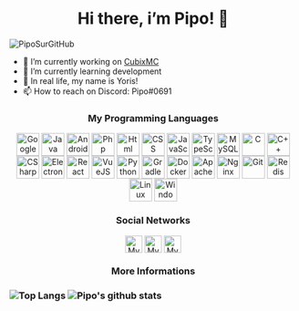 <h1 align="center">Hi there, i’m Pipo! 👋</h1>

<p align="left"><img src="https://komarev.com/ghpvc/?username=piposurgithub&color=orange&style=flat-square" alt="PipoSurGitHub"/></p>

- 🔭 I’m currently working on <a href="https://cubixmc.eu/" target="blank">CubixMC</a>
- 🌱 I’m currently learning development
- 👦 In real life, my name is Yoris!
- 📫 How to reach on Discord: Pipo#0691

<h3 align="center">My Programming Languages</h3>
<p align="center">
  <img align="center" src="https://devicon.dev/devicon.git/icons/google/google-original-wordmark.svg" alt="Google" height="40" width="40"/>
  <img align="center" src="https://devicons.github.io/devicon/devicon.git/icons/java/java-original-wordmark.svg" alt="Java" height="40" width="40"/>
  <img align="center" src="https://devicons.github.io/devicon/devicon.git/icons/android/android-original-wordmark.svg" alt="Android" height="40" width="40"/>
  <img align="center" src="https://devicon.dev/devicon.git/icons/php/php-original.svg" alt="Php" height="40" width="40"/>
  <img align="center" src="https://devicon.dev/devicon.git/icons/html5/html5-original-wordmark.svg" alt="Html" height="40" width="40"/>
  <img align="center" src="https://devicon.dev/devicon.git/icons/css3/css3-original-wordmark.svg" alt="CSS" height="40" width="40"/>
  <img align="center" src="https://devicon.dev/devicon.git/icons/javascript/javascript-original.svg" alt="JavaScript" height="40" width="40"/>
  <img align="center" src="https://devicon.dev/devicon.git/icons/typescript/typescript-original.svg" alt="TypeScript" height="40" width="40"/>
  <img align="center" src="https://devicon.dev/devicon.git/icons/mysql/mysql-original-wordmark.svg" alt="MySQL" height="40" width="40"/>
  <img align="center" src="https://devicon.dev/devicon.git/icons/c/c-original.svg" alt="C" height="40" width="40"/>
  <img align="center" src="https://devicon.dev/devicon.git/icons/cplusplus/cplusplus-original.svg" alt="C++" height="40" width="40"/>
  <img align="center" src="https://devicon.dev/devicon.git/icons/csharp/csharp-original.svg" alt="CSharp" height="40" width="40"/>
  <img align="center" src="https://devicon.dev/devicon.git/icons/electron/electron-original.svg" alt="Electron" height="40" width="40"/>
  <img align="center" src="https://devicon.dev/devicon.git/icons/react/react-original-wordmark.svg" alt="React" height="40" width="40"/>
  <img align="center" src="https://devicon.dev/devicon.git/icons/vuejs/vuejs-original-wordmark.svg" alt="VueJS" height="40" width="40"/>
  <img align="center" src="https://devicon.dev/devicon.git/icons/python/python-original.svg" alt="Python" height="40" width="40"/>
  <img align="center" src="https://devicon.dev/devicon.git/icons/gradle/gradle-plain.svg" alt="Gradle" height="40" width="40"/>
  <img align="center" src="https://devicon.dev/devicon.git/icons/docker/docker-original-wordmark.svg" alt="Docker" height="40" width="40"/>
  <img align="center" src="https://devicon.dev/devicon.git/icons/apache/apache-original-wordmark.svg" alt="Apache" height="40" width="40"/>
  <img align="center" src="https://devicon.dev/devicon.git/icons/nginx/nginx-original.svg" alt="Nginx" height="40" width="40"/>
  <img align="center" src="https://devicon.dev/devicon.git/icons/git/git-original.svg" alt="Git" height="40" width="40"/>
  <img align="center" src="https://devicon.dev/devicon.git/icons/redis/redis-original-wordmark.svg" alt="Redis" height="40" width="40"/>
  <img align="center" src="https://devicon.dev/devicon.git/icons/linux/linux-original.svg" alt="Linux" height="40" width="40"/>
  <img align="center" src="https://devicon.dev/devicon.git/icons/windows8/windows8-original.svg" alt="Windows" height="40" width="40"/>
</p>

<h3 align="center">Social Networks</h3>

<p align="center">
  <a href="https://youtube.com/PipoSurYouTube" target="blank"><img align="center" src="https://cdn.jsdelivr.net/npm/simple-icons@3.0.1/icons/youtube.svg" alt="My YouTube Channel" height="30" width="30"/></a>
  <a href="https://twitter.com/PipoSurTweet" target="blank"><img align="center" src="https://cdn.jsdelivr.net/npm/simple-icons@3.0.1/icons/twitter.svg" alt="My Twitter" height="30" width="30"/></a>
  <a href="https://twitch.tv/PipoSurTwitch" target="blank"><img align="center" src="https://cdn.jsdelivr.net/npm/simple-icons@3.0.1/icons/twitch.svg" alt="My Twitch Channel" height="30" width="30"/></a>
</p>

<h3 align="center">More Informations<h3>

![Top Langs](https://github-readme-stats.terrainwax.vercel.app/api/top-langs/?username=piposurgithub&show_icons=true&theme=radical&count_private=true) ![Pipo's github stats](https://github-readme-stats.terrainwax.vercel.app/api?username=piposurgithub&show_icons=true&theme=radical&count_private=true)

